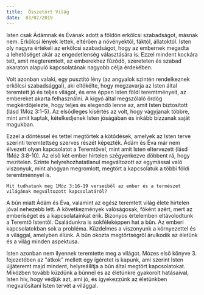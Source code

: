 ```yaml
---
title:  Összetört Világ
date:  03/07/2019
---
```


Isten csak Ádámnak és Évának adott a földön erkölcsi szabadságot, másnak nem. Erkölcsi lények lettek, eltérõen a növényektõl, fáktól, állatoktól. Isten oly nagyra értékeli az erkölcsi szabadságot, hogy az embernek megadta a lehetõséget akár az engedetlenség választására is. Ezzel mindent kockára tett, amit megteremtett, az emberekhez fûzõdõ, szereteten és szabad akaraton alapuló kapcsolatának nagyobb célja érdekében.

Volt azonban valaki, egy pusztító lény (az angyalok szintén rendelkeznek erkölcsi szabadsággal), aki eltökélte, hogy megzavarja az Isten által teremtett jó és teljes világot, és erre éppen Isten földi teremtményeit, az embereket akarta felhasználni. A kígyó által megszólaló ördög megkérdõjelezte, hogy teljes és elegendõ lenne az, amit Isten biztosított (lásd 1Móz 3:1-5). Az elsõdleges kísértés az volt, hogy vágyjanak többre, mint amit kaptak, kételkedjenek Isten jóságában és inkább bízzanak saját magukban.

Ezzel a döntéssel és tettel megtörtek a kötõdések, amelyek az Isten terve szerinti teremtettség szerves részét képezték. Ádám és Éva már nem élvezett olyan kapcsolatot a Teremtõvel, mint amit Isten eltervezett (lásd 1Móz 3:8-10). Az elsõ két ember hirtelen szégyenkezve döbbent rá, hogy mezítelen. Szinte helyrehozhatatlanul megváltozott az egymással való viszonyuk, mint ahogyan megromlott, megtört a kapcsolatuk a többi földi teremtménnyel is.

`Mit tudhatunk meg 1Móz 3:16-19 verseibõl az ember és a természet világának megváltozott kapcsolatáról?`

A bûn miatt Ádám és Éva, valamint az egész teremtett világ élete hirtelen jóval nehezebb lett. A következmények valóságosak, fõként azért, mert az emberiséget és a kapcsolatainkat érik. Bizonyos értelemben eltávolodtunk a Teremtõ Istentõl. Családunkra is sokféleképpen hat a bûn. Az emberi kapcsolatokban sok a probléma. Küzdelmes a viszonyunk a környezettel és a világgal, amelyben élünk. A bûn okozta megtörtségrõl árulkodik az életünk és a világ minden aspektusa.

Isten azonban nem ilyennek teremtette meg a világot. Mózes elsõ könyve 3. fejezetében az "átkok" mellett egy ígéretet is kapunk, ami szerint Isten újjáteremt majd mindent, helyreállítja a bûn által megtört kapcsolatokat. Miközben tovább küzdünk a bûnnel és az életünkre gyakorolt hatásaival, Isten hív, hogy védjük azt, ami jó, és igyekezzünk az életünkben megvalósítani Isten tervét a világgal.
